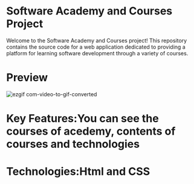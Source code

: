 # Software Academy and Courses Project

Welcome to the Software Academy and Courses project! This repository contains the source code for a web application dedicated to providing a platform for learning software development through a variety of courses.


# Preview

![ezgif com-video-to-gif-converted](https://github.com/yusufyaman07/software_website/assets/148998418/8c72c0d3-daae-4bc8-bcf3-14b673253c3d)

# Key Features:You can see the courses of acedemy, contents of courses and technologies
# Technologies:Html and CSS
